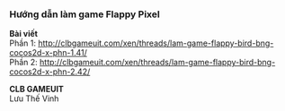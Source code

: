 <h3>Hướng dẫn làm game Flappy Pixel</h3>

<b>Bài viết</b><br>
Phần 1: http://clbgameuit.com/xen/threads/lam-game-flappy-bird-bng-cocos2d-x-phn-1.41/<br>
Phần 2: http://clbgameuit.com/xen/threads/lam-game-flappy-bird-bng-cocos2d-x-phn-2.42/<br>


<b>CLB GAMEUIT</b><br>
Lưu Thế Vinh
